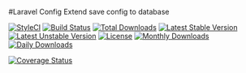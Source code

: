 #Laravel Config Extend
save config to database

[![StyleCI](https://styleci.io/repos/46308860/shield?style=flat)](https://styleci.io/repos/46308860)
[![Build Status](https://travis-ci.org/recca0120/laravel-config.svg)](https://travis-ci.org/recca0120/config)
[![Total Downloads](https://poser.pugx.org/recca0120/config/d/total.svg)](https://packagist.org/packages/recca0120/config)
[![Latest Stable Version](https://poser.pugx.org/recca0120/config/v/stable.svg)](https://packagist.org/packages/recca0120/config)
[![Latest Unstable Version](https://poser.pugx.org/recca0120/config/v/unstable.svg)](https://packagist.org/packages/recca0120/config)
[![License](https://poser.pugx.org/recca0120/config/license.svg)](https://packagist.org/packages/recca0120/config)
[![Monthly Downloads](https://poser.pugx.org/recca0120/config/d/monthly)](https://packagist.org/packages/recca0120/config)
[![Daily Downloads](https://poser.pugx.org/recca0120/config/d/daily)](https://packagist.org/packages/recca0120/config)

[![Coverage Status](https://coveralls.io/repos/github/recca0120/laravel-config/badge.svg?branch=master)](https://coveralls.io/github/recca0120/laravel-config?branch=master)

